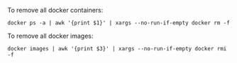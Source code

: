 To remove all docker containers:

    docker ps -a | awk '{print $1}' | xargs --no-run-if-empty docker rm -f

To remove all docker images:

    docker images | awk '{print $3}' | xargs --no-run-if-empty docker rmi -f
